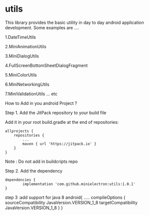 # utils
This library provides the basic utility in day to day android application development.
Some examples are ....

1.DateTimeUtils

2.MiniAnimationUtils

3.MiniDialogUtils

4.FullScreenBottomSheetDialogFragment

5.MiniColorUtils

6.MiniNetworkingUtils

7.MiniValidationUtils ... etc

How to Add in you android Project ?

Step 1. Add the JitPack repository to your build file



Add it in your root build.gradle at the end of repositories:

	allprojects {
		repositories {
			...
			maven { url 'https://jitpack.io' }
		}
	}
Note : Do not add in buildcripts repo

Step 2. Add the dependency

	dependencies {
	        implementation 'com.github.minielectron:utils:1.0.1'
	}
step 3 :add support for java 8
	android{
		.....
	compileOptions {
        	sourceCompatibility JavaVersion.VERSION_1_8
        	targetCompatibility JavaVersion.VERSION_1_8
    	}
    }
